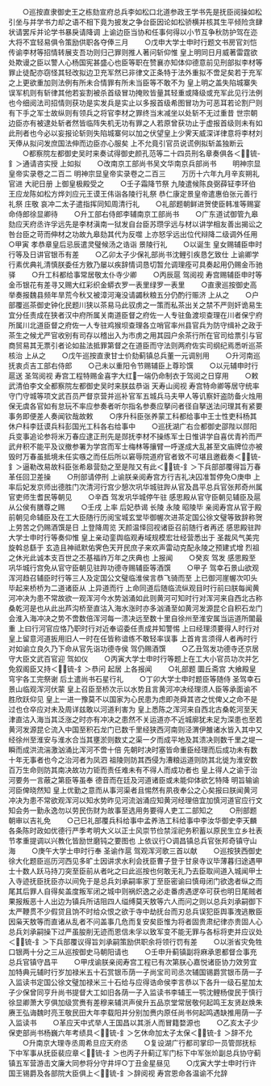 <!-- { "loadSidebar": true } -->
　　○巡按直隶御史王之栋劾宣府总兵李如松口北道参政王学书先是抚臣阅操如松引坐与并学书力却之语不相下竟为披发之争台臣因论如松骄横并核其生平倾险贪肆状请罢斥并论学书暴戾请降调  上谕边臣当协和任事何得以小节互争秋防护驾在迩大将不宜轻易俱令策励供职各夺俸三月
　　○戊申大学士申时行题文书房官刘恺传谕李材等招情转展支吾功则归己罪则推人著问斩仰惟  皇上明同日月威著雷霆欲处欺谩之臣以警人心杨国宪甚盛心也臣等职在赞襄亦知体仰德意前见刑部拟李材等罪止徒配亦窃怪其轻改拟边卫充军然已非律文正条特于法外重拟不啻足矣若于充军之上更欲重加则法例有所未合情罪有所未当臣等不敢不为  皇上明之盖失陷城寨失误军机则有斩律其他若妄割被杀首级冒功掩败皆量其轻重或降级或充军此见行法例也今细阅法司招情则获功是实发兵是实止以多报首级希图冒功为可恶耳若论割尸则有下手之军士故纵则有领兵之将官李材之罪终当末减坐以处斩不无过重昔  世宗朝边臣亦有被逮处斩者然皆临阵失机无功有罪之人若原曾获功止于虚报首级则未有如此刑者也今必以妄报论斩则失陷城寨何以加之伏望皇上少霁天威深详律意将李材刘天俸从拟问发庶国法伸而边臣亦心服矣  上不允竟引官员说谎例拟斩盖独断云
　　○都察院左都御史吴时来奏试得御史颜孔范等二十四员刑名章奏俱各＜锍-釒＞通请咨实授  上如拟
　　○改南京工部尚书吴文华南京兵部尚书
　　明神宗显皇帝实录卷之二百二
明神宗显皇帝实录卷之二百三
　　万历十六年九月辛亥朔礼官进  大祀日册  上御皇极殿受之
　　○壬子霜降节祭  九陵遣候陈良弼薛钲李环伯王应龙陈如松方烨刘应元王谟王伟诣各陵行礼祭  恭仁康定景皇帝遣惠伯张元善行礼祭  庄敬  哀冲二太子遣指挥同知周清行礼
　　○礼部题朝鲜进贺使臣韩准等赐宴命侍郎徐显卿待
　　○升工部右侍郎李辅南京工部尚书
　　○广东道试御管九皋劾应天府丞许孚远先是李材滇南一狱发自台臣苏瓒孚远与材以讲学相友善出揭讼之咎台臣之苛而伸材之功故九皋劾其代为反噬  上亦怒孚远出位代辩降二级调外任用○甲寅  孝恭章皇后忌辰遣灵璧候汤之诰诣  景陵行礼
　　○以诞生  皇女赐辅臣申时行等及日讲官银币有差
　　○乙卯太子少保礼部尚书沈鲤引疾恳乞致仕  上谕卿学行素优典礼清慎朕委任方敫乃屡以疾辞情词恳切暂允调理痊可具奏起用仍赐金币驰驿
　　○升工科都给事常居敬太仆寺少卿
　　○丙辰扈  驾阅视  寿宫赐辅臣申时等金币银花有差寻又赐大红彩织金蟒衣罗一表里绿罗一表里
　　○直隶巡按御史高举奏报魏县频年旱荒今秋又被漳河淹没请蠲秋粮五分仍酌行赈济  上从之
　　○户部覆巡茶御史钟化民题川狭以茶易马此驭虏之一策而私茶出关之禁不严则奸诡易生宜分任责成在狭者汉中府所属关南道臣督之府佐一人专驻鱼渡坝查理在川者保宁府所属川北道臣督之府佐一人专驻鸡猴坝查理各立哨官率州县官兵为防守缉补之政于茶生之候尤严官收别有司存以稽出入为市虏之用其园户余茶行所在官司给票引与官商贸易其无票引者论如盐法抵罪第督之在道臣而守法则两府佐实司纲纪焉悉听巡茶核治  上从之
　　○戊午巡按直隶甘士价劾蓟镇总兵董一元调别用
　　○升河南巡抚衷贞吉工部右侍郎
　　○己未以重阳令节赐辅臣上尊珍馔
　　○以元辅申时行扈送  圣驾阅视  寿宫工程特赐金喜字大红一端仍命制衣于驾阅之日穿用
　　○敕武清伯李文全都察院左都御史吴时来朕兹恭诣  天寿山阅视  寿宫特命卿等居守统率守门守城等项文武百员严督京营并巡补官军五城兵马夫甲人等讥察奸盗防备火烛用保无虞各官如有怠玩不率应参奏者听尔指名参奏应拏问者径自拏送法问理其有紧要事务即便差人奏闻钦哉故敕
　　○序升科臣张养蒙工科都给事中王士性吏科杨其休户科李廷谟兵科彭国光工科各右给事中
　　○巡抚湖广右佥都御史邵陛以郧阳兵变事追论参将米万春应逮正刑先是郧抚李材不操练军士日惟讲学自喜优青衿而严武弁积不能平及议撤参署为学宫而军士梅林等攘臂一呼遂成大乱甚至文庙牌位亦被毁时万春虽抵境未任实嗾之而任后所以窘辱院道府官者致不可堪且邀截奏＜锍-釒＞逼勒改易故科臣张希皋营劾之至是陛又有此＜锍-釒＞下兵部部覆得旨万春革任回卫差操
　　○刑部请停刑  上谕朕亲阅寿宫方行吉礼决囚准暂停免○庚申  上率后妃发京师出德胜门次清河行宫少憩次巩华城驻跸从官及昌平总兵官张邦奇州属官吏师生耆民等朝见
　　○辛酉  驾发巩华城停午驻  感思殿从官守臣朝见辅臣及扈从公侯有膳尊之赐
　　○壬戌  上率  后妃恭谒  长陵  永陵  昭陵毕  亲阅寿宫从官于殿前朝见命辅臣及在工大臣随行历阅宝城玄堂毕御幄次进茶定国公徐文璧等致辞称贺  上劳苦之仍赐酒馔是日  上登降周览  天颜温怿回视诸臣召前随行者再还  感思殿驻跸大学士申时行等奏仰惟  皇上亲动銮舆临观寿域规模宏壮经营悉出于  圣裁风气美完旋斡总繇于  玄造且神祗默佑霁色天开民庶子来欢声雷动克配永陵之预建式增  烈祖之休光此诚本支百世之丕基福祚万年之庆典也  上报闻
　　○癸亥  驾发  感思殿至巩华城行宫免从官守臣朝见驻跸功德寺赐辅臣等酒馔
　　○甲子  驾幸石景山欲观浑河趋召辅臣时行等三人及定国公文璧临淮侯言恭飞骑而至  上已御河崖幄次叩头毕起来桥桥为二道诸臣从  上异道而行  上命同道后随临流纵观目时行前曰朕每闻黄河冲决为患不常故欲一观浑河今水势汹涌如此则黄河可知时行对浑河来自西北古称桑乾河是也从此出芦沟桥至直沽入海水涨时亦多汹涌至如黄河发源昆仑自积石龙门会淮入海冲决之势不啻数倍浑河每一溃决远至数十里自徐州至淮安属当运道所闟最重  上曰行河官应恪乃职时行对近奉诏委任责成并知警惕  上曰经理须要得人时行对  皇上留意河道扳用旧人一时在任皆称谙练不敢轻率误事  上首肯言须得人者再时行对如谕立良久乃下命从官先诣功德寺侯  驾仍赐酒馔
　　○乙丑驾发功德寺还京居守大臣文武百官迎  驾如仪
　　○丙寅大学士申时行等题上在工大小官员功次并乞免叙阁臣又持＜锍-釒＞恭问  起居  上各报闻
　　○礼部题  圜丘斋宫  大飨殿皇穹宇各工完祭谢  后土遣尚书石星行礼
　　○丁卯大学士申时题臣等随侍  圣驾幸石景山临观浑河伏蒙  皇上召臣至桥次示以水势且言黄河冲决经理须人臣等承面谕不胜欣跃仰见  皇上一进一豫莫不以国家为心民患为虑即尧舜其咨之忧俾乂之命不是过也仓卒应对未及周详兹敢以河道利害为  皇上悉陈之浑河来自西北古桑乾河至天津直沽入海当其泛涨之时亦有冲决之患然不关运道亦不近城廓犹未足为深患也至若黄河发源昆仑流入中国至积石龙门已数千里经狭西河南则泾渭伊雒诸水皆入其中又经徐州至淮安与淮水合当其壅淤则数丈之渠一夕而成平地及其溃决则数千里之堤一瞬而成洪流湍激汹涌比浑河不啻十倍  先朝时决时塞皆命重臣经理而后成功未有数十年无事者也今之治河者为凤泗  祖陵则防其西侵为漕粮运道则防其北徙为淮安数百万生命则防其南决故功力钜而责任难未有不得人而成功者也  皇上得人之谕于治河要务一言蔽之第臣等虽奉  德音而在廷及河道诸臣或未能仰体欲乞特降  明旨输谕河臣俾晓然知  皇上优勤之意而从事河渠者且惕然有夙夜奉公之心矣报曰朕闻黄河冲决为患不常欲观浑河以知水势昨见河流汹涌应知黄河经理倍宜加慎河道官应行文知会务一勤永逸勿以劳民伤财为故事至选用务要得人吏工二部知之
　　○刑部题朝审以吉礼免
　　○己巳礼部覆兵科给事中孟养浩工科给事中李汝华御史李天麟各条陈时政如优德行严季考明大义以正士风崇节俭禁淫祀务积蓄以原民生立乡社表节孝重提调以兴教化皆励世磨钝之要图也  上依议行○调昌镇总兵官张邦奇镇守山海
　　○庚午大学士申时行奉  圣谕作扈  驾观浑河歌三首以献
　　○巡按狭西御史徐大化题臣巡历河西见多旷土因讲求水利会抚臣曹子登于甘泉寺议毕薄暮归途遇甲士十数人跃马持刀突至臣前从者叱之曰此巡按也何敢无礼乃去臣取间道入城闻甲士入寺迹抚臣抚臣亦以间免于是总兵刘承嗣率家丁至臣密谕曰慎毋闭门欲逸者纵之而尾其后罪人自得矣盖度叛军闭之城中则祸炽逸之必走番虏遇逻卒可获也明日尾贼者果报叛恶十人出边为镇兵所诘阻四人缢缚莫天敖等六人而问之则以总兵刘承嗣御下太严鞭贯不少假贷且饷不时给众恨之欲于寺中劫抚台而刃总兵误犯臣舆事洩逃散臣因枭天敖等而直诸从乱者不问盖事几危而复安矣臣惟为将者固贵肃纪律亦贵固人心总兵刘承嗣操下过严虽朘削无迹而恩信未孚以致军变不能无罪与各标将吏并应议处＜锍-釒＞下兵部覆议得旨刘承嗣策励供职余将领行罚有差
　　○以浙省灾免牲口银两十分之三从巡按御史马朝阳请也
　　○壬申升蓟镇副将麻承恩都督佥事充总兵官镇守昌平
　　○甲戌谕朕亲阅寿宫工程已有次第朕心嘉悦诸臣协力效劳宜加特典元辅时行岁加禄米五十石赏银币荫一子尚宝司司丞次辅国锡爵赏银币荫一子入监读书定国公徐文璧加禄米三十石给与应得诰命侯李言恭以下各升一级石星加太子少保曾同亨升尚书提督大工如旧各荫一子入监读书李辅王一鹗沈鲤杨俊民于慎行徐显卿萧大亨俱加级赏赉有差穆来辅洪声侯升五品京堂常居敬何起鸣王友贤赵焕朱赓王弘诲魏时亮王敬民田大年李载阳并分别加赉内原任尚书何起鸣遇缺推用荫一子入监读书
　　○革应天中式举人王国昌以其浙人而冒籍婺源也
　　○乙亥太子少保吏部尚书杨巍六年考绩具＜锍-釒＞乞休命加太子太保＜锍-釒＞辞不允
　　○升南京大理寺丞周希旦应天府丞
　　○复设湖广行都司掌印一员管郧抚标下中军事从抚臣裴应章＜锍-釒＞也丙子升蓟辽军门标下中军张炌副总兵协守蓟镇五军营游击文廉大同参将分守井坪○丁丑金星昼见
　　○戊寅大学士申时行许国王锡爵及各部院大臣俱上＜锍-釒＞辞阅视  寿宫恩命各温谕不允辞
